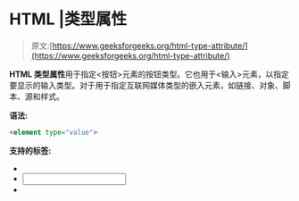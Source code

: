 # HTML |类型属性

> 原文:[https://www.geeksforgeeks.org/html-type-attribute/](https://www.geeksforgeeks.org/html-type-attribute/)

**HTML 类型属性**用于指定<按钮>元素的按钮类型。它也用于<输入>元素，以指定要显示的输入类型。对于用于指定互联网媒体类型的嵌入元素，如链接、对象、脚本、源和样式。

**语法:**

```html
<element type="value"> 
```

**支持的标签:**

*   <embed>
*   <input>
*   <link>
